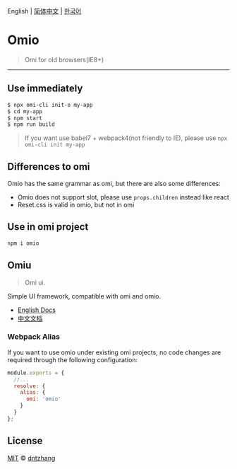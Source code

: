 English | [简体中文](./README.CN.md) | [한국어](./README.KR.md)

# Omio

> Omi for old browsers(IE8+)

---

## Use immediately

```bash
$ npx omi-cli init-o my-app   
$ cd my-app           
$ npm start                     
$ npm run build               
```

> If you want use babel7 + webpack4(not friendly to IE), please use `npx omi-cli init my-app`   

## Differences to omi

Omio has the same grammar as omi, but there are also some differences:

* Omio does not support slot, please use `props.children` instead like react 
* Reset.css is valid in omio, but not in omi

## Use in omi project

``` bash
npm i omio
```

## Omiu

> Omi ui.

Simple UI framework, compatible with omi and omio.

* [English Docs](https://tencent.github.io/omi/packages/omiu/examples/build/index.html)
* [中文文档](https://tencent.github.io/omi/packages/omiu/examples/build/zh-cn.html)

### Webpack Alias

If you want to use omio under existing omi projects, no code changes are required through the following configuration:

```js
module.exports = {
  //...
  resolve: {
    alias: {
      omi: 'omio'
    }
  }
};
```

## License

[MIT](https://github.com/Tencent/omi/blob/master/LICENSE) © [dntzhang](https://github.com/dntzhang)
